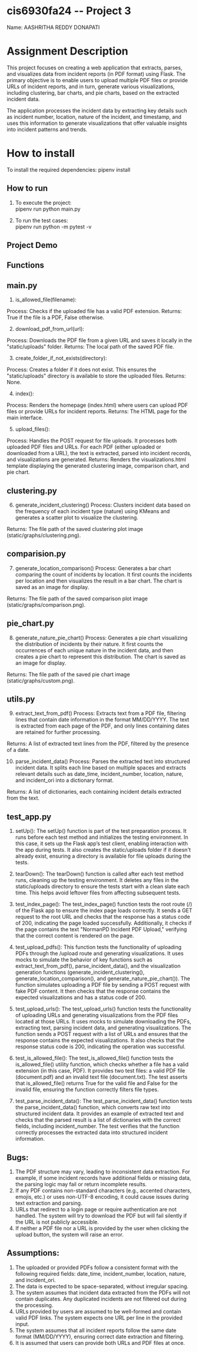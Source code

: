 # cis6930fa24 -- Project 3

Name: AASHRITHA REDDY DONAPATI

# Assignment Description
This project focuses on creating a web application that extracts, parses, and visualizes data from incident reports (in PDF format) using Flask. The primary objective is to enable users to upload multiple PDF files or provide URLs of incident reports, and in turn, generate various visualizations, including clustering, bar charts, and pie charts, based on the extracted incident data.

The application processes the incident data by extracting key details such as incident number, location, nature of the incident, and timestamp, and uses this information to generate visualizations that offer valuable insights into incident patterns and trends.

# How to install
To install the required dependencies:  pipenv install

## How to run

1. To execute the project:  
pipenv run python main.py

2. To run the test cases:  
pipenv run python -m pytest -v   

## Project Demo


## Functions

## main.py

1. is_allowed_file(filename):

Process: Checks if the uploaded file has a valid PDF extension.
Returns: True if the file is a PDF, False otherwise.

2. download_pdf_from_url(url):

Process: Downloads the PDF file from a given URL and saves it locally in the "static/uploads" folder.
Returns: The local path of the saved PDF file.

3. create_folder_if_not_exists(directory):

Process: Creates a folder if it does not exist. This ensures the "static/uploads" directory is available to store the uploaded files.
Returns: None.

4. index():

Process: Renders the homepage (index.html) where users can upload PDF files or provide URLs for incident reports.
Returns: The HTML page for the main interface.

5. upload_files():

Process: Handles the POST request for file uploads. It processes both uploaded PDF files and URLs. For each PDF (either uploaded or downloaded from a URL), the text is extracted, parsed into incident records, and visualizations are generated.
Returns: Renders the visualizations.html template displaying the generated clustering image, comparison chart, and pie chart.

## clustering.py

6. generate_incident_clustering()
Process:
Clusters incident data based on the frequency of each incident type (nature) using KMeans and generates a scatter plot to visualize the clustering.

Returns:
The file path of the saved clustering plot image (static/graphs/clustering.png).

## comparision.py

7. generate_location_comparison()
Process:
Generates a bar chart comparing the count of incidents by location. It first counts the incidents per location and then visualizes the result in a bar chart. The chart is saved as an image for display.

Returns:
The file path of the saved comparison plot image (static/graphs/comparison.png).

## pie_chart.py

8. generate_nature_pie_chart()
Process:
Generates a pie chart visualizing the distribution of incidents by their nature. It first counts the occurrences of each unique nature in the incident data, and then creates a pie chart to represent this distribution. The chart is saved as an image for display.

Returns:
The file path of the saved pie chart image (static/graphs/custom.png).

## utils.py

9. extract_text_from_pdf()
Process:
Extracts text from a PDF file, filtering lines that contain date information in the format MM/DD/YYYY. The text is extracted from each page of the PDF, and only lines containing dates are retained for further processing.

Returns:
A list of extracted text lines from the PDF, filtered by the presence of a date.

10. parse_incident_data()
Process:
Parses the extracted text into structured incident data. It splits each line based on multiple spaces and extracts relevant details such as date_time, incident_number, location, nature, and incident_ori into a dictionary format.

Returns:
A list of dictionaries, each containing incident details extracted from the text.

## test_app.py

1. setUp(): The setUp() function is part of the test preparation process. It runs before each test method and initializes the testing environment. In this case, it sets up the Flask app’s test client, enabling interaction with the app during tests. It also creates the static/uploads folder if it doesn't already exist, ensuring a directory is available for file uploads during the tests.

2. tearDown(): The tearDown() function is called after each test method runs, cleaning up the testing environment. It deletes any files in the static/uploads directory to ensure the tests start with a clean slate each time. This helps avoid leftover files from affecting subsequent tests.

3. test_index_page(): The test_index_page() function tests the root route (/) of the Flask app to ensure the index page loads correctly. It sends a GET request to the root URL and checks that the response has a status code of 200, indicating the page loaded successfully. Additionally, it checks if the page contains the text "NormanPD Incident PDF Upload," verifying that the correct content is rendered on the page.

4. test_upload_pdfs(): This function tests the functionality of uploading PDFs through the /upload route and generating visualizations. It uses mocks to simulate the behavior of key functions such as extract_text_from_pdf(), parse_incident_data(), and the visualization generation functions (generate_incident_clustering(), generate_location_comparison(), and generate_nature_pie_chart()). The function simulates uploading a PDF file by sending a POST request with fake PDF content. It then checks that the response contains the expected visualizations and has a status code of 200.

5. test_upload_urls(): The test_upload_urls() function tests the functionality of uploading URLs and generating visualizations from the PDF files located at those URLs. It uses mocks to simulate downloading the PDFs, extracting text, parsing incident data, and generating visualizations. The function sends a POST request with a list of URLs and ensures that the response contains the expected visualizations. It also checks that the response status code is 200, indicating the operation was successful.

6. test_is_allowed_file(): The test_is_allowed_file() function tests the is_allowed_file() utility function, which checks whether a file has a valid extension (in this case, PDF). It provides two test files: a valid PDF file (document.pdf) and an invalid text file (document.txt). The test asserts that is_allowed_file() returns True for the valid file and False for the invalid file, ensuring the function correctly filters file types.

7. test_parse_incident_data(): The test_parse_incident_data() function tests the parse_incident_data() function, which converts raw text into structured incident data. It provides an example of extracted text and checks that the parsed result is a list of dictionaries with the correct fields, including incident_number. The test verifies that the function correctly processes the extracted data into structured incident information.

## Bugs:
1. The PDF structure may vary, leading to inconsistent data extraction. For example, if some incident records have additional fields or missing data, the parsing logic may fail or return incomplete results.
2. If any PDF contains non-standard characters (e.g., accented characters, emojis, etc.) or uses non-UTF-8 encoding, it could cause issues during text extraction and parsing.
3. URLs that redirect to a login page or require authentication are not handled. The system will try to download the PDF but will fail silently if the URL is not publicly accessible.
4. If neither a PDF file nor a URL is provided by the user when clicking the upload button, the system will raise an error.

## Assumptions:

1. The uploaded or provided PDFs follow a consistent format with the following required fields: date_time, incident_number, location, nature, and incident_ori.
2. The data is expected to be space-separated, without irregular spacing.
3. The system assumes that incident data extracted from the PDFs will not contain duplicates. Any duplicated incidents are not filtered out during the processing.
4. URLs provided by users are assumed to be well-formed and contain valid PDF links. The system expects one URL per line in the provided input.
5. The system assumes that all incident reports follow the same date format (MM/DD/YYYY), ensuring correct date extraction and filtering.
6. It is assumed that users can provide both URLs and PDF files at once. 